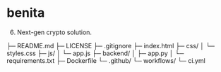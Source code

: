 # benita
6. Next-gen crypto solution.

├─ README.md
├─ LICENSE
├─ .gitignore
├─ index.html
├─ css/
│  └─ styles.css
├─ js/
│  └─ app.js
├─ backend/
│  ├─ app.py
│  └─ requirements.txt
├─ Dockerfile
└─ .github/
   └─ workflows/
      └─ ci.yml
